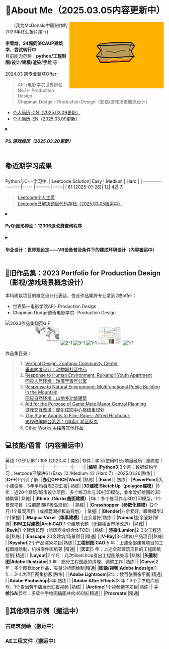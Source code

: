 # 👋About Me（2025.03.05内容更新中）
<picture> <img alt="McDonald2023年底汇报.gif" src="McDonald2023年底汇报.gif" align="right" width=300></picture>
&emsp;&emsp;(我为McDonald中国制作的2023年终汇报片尾→)<br><br>
**李雪焓，24届同济CAUP建筑学，尝试转行中**<br>
目前能力范畴：**python/工程制图/设计/建模/渲染/手绘** 等<br><br>
2024.03 跨专业斩获Offer:<br>

> AFI (电影学院世界排名No.1)– Production Design<br>
> Chapman Dodge - Production Design（影视/游戏场景概念设计）

- [个人简历-CN（2025.03.09更新）](https://github.com/DiceContractor/DiceContractor/blob/293365e2f68fa25f3ac6626ed845932f159bc351/%E7%AE%80%E5%8E%86-%E6%9D%8E%E9%9B%AA%E7%84%93-20250309.pdf)
- [个人简历-EN（2025.03.09更新）](https://github.com/DiceContractor/DiceContractor/blob/293365e2f68fa25f3ac6626ed845932f159bc351/resume-lxh-20250309.pdf)

<details>
<summary><h5>PS.游戏经历（2025.03.20更新）</h5></summary>
   steam库90个左右，游戏偏好：冒险、生存、建造<br><br>
   
   | 主机| PC | 手游 |
   |----:|---:|-----:|
   |塞尔达-旷野之息通关-195h<br>塞尔达-王国之泪50%-85h<br>动物森友会-120h<br>云了弹丸论破全系列|星露谷完美度100%档一个-500h<br>泰拉瑞亚200h<br>饥荒（+联机版）203h<br>Bear and Breakfast-49h<br>人类一败涂地20h<br>双人成行通关36h<br>茶杯头20h<br>锈湖全系列<br>火山的女儿23h<br>Stick Fight: The Game<br>药剂工艺<br>Unpacking<br>Garden Galaxy-17h<br>传说之下<br>Kalimba<br>A Little to the Left<br>Helltaker<br>Stickybusiness<br>Townscaper<br>|凹凸世界<br>摩尔庄园<br>姜饼人王国<br>跑跑姜饼人<br>乐高无限<br>江南百景图|
</details>

## 📚近期学习成果
Python与C++学习中.
| Leetcode Solution| Easy | Medium | Hard |
|-----------------:|-----:|-------:| ----:|
|   61 (2025-01-26)|    12|      42|     7|

> [Leetcode个人主页](https://leetcode.cn/u/dicecontractor/)<br>
> [Leetcode已解决题目代码存档（2025.03.05搬运中）](https://github.com/DiceContractor/Leetcode-Solutions)

<details>
<summary><h4>PyQt图形界面：12306退改费查询程序</h4></summary><br>
   &emsp;&emsp;为学习PyQT图形界面而设计的程序，可以直观展示退改费随时间变化，并指导操作策略。
 
 - 使用工具：PySide6
 -  [github源代码](https://github.com/DiceContractor/PyQt-12306)

<div align="left">
  <picture> <img alt="退票" src="https://github.com/DiceContractor/PyQt-12306/blob/15956da7faad65edf5caa4c73af88a73b258971d/PyQt%E5%9B%BE%E5%BD%A2%E7%95%8C%E9%9D%A2-12306%E9%80%80%E6%94%B9%E8%B4%B9%E6%9F%A5%E8%AF%A2-%E9%80%80%E7%A5%A8.gif" width=600></picture>
   <picture> <img alt="改签" src="https://github.com/DiceContractor/PyQt-12306/blob/15956da7faad65edf5caa4c73af88a73b258971d/PyQt%E5%9B%BE%E5%BD%A2%E7%95%8C%E9%9D%A2-12306%E9%80%80%E6%94%B9%E8%B4%B9%E6%9F%A5%E8%AF%A2-%E6%94%B9%E7%A5%A8.gif" width=600></picture>
</div>
</details>


<details>
<summary><h4>毕业设计：世界观设定——VR设备普及条件下的建成环境设计（内容搬运中）</h4></summary><br>

  <picture> <img alt="图层概念示意" src="https://github.com/DiceContractor/DiceContractor/blob/a4dd0ba789ca1c26ec690822fcc50416d14e19a5/%E6%AF%95%E4%B8%9A%E8%AE%BE%E8%AE%A1/%E6%AF%95%E8%AE%BE-show.png" ></picture>
   <picture> <img alt="图层叠加原理" src="https://github.com/DiceContractor/DiceContractor/blob/a4dd0ba789ca1c26ec690822fcc50416d14e19a5/%E6%AF%95%E4%B8%9A%E8%AE%BE%E8%AE%A1/%E5%9B%BE%E5%B1%82%E5%9C%BA%E6%99%AF-%E8%BD%B4%E6%B5%8B/%E5%9B%BE%E5%B1%82%E5%8F%A0%E5%8A%A0%E5%8E%9F%E7%90%86.gif" width=600 align="right"></picture>

   &emsp;&emsp;在VR设备如手机一般普及的时代，建筑空间的使用方法与城市规划的逻辑可能产生质的变化。当数字空间与物理空间叠加于一处，人的生活方式将会如何？结合大众IP提供的“故事性”、“目的性”和“体验感”，本小组提供了一种设想：<br><br>
   
   - 充分发展的 VR 将提供身临其境的体感，可以卷缩许多特定的物理功能空间（如演唱会等）；
   - 节省下的空间，不再进行物理层面上的功能定义；
   - 将人的高层次需求按行为模式分类，成为一个个“虚拟图层”叠加在未定义的物理空间中，加载功能；
   - 城市将会呈现出均质、弥散、颗粒度较小、低层高密度的状态，例如：城市生活空间可个人定制而不影响公共，地标可随时间变化。是一种可生长、快速新陈代谢、更加平等多元的城市形态。<br><br>
   
 -  [设计文档-公开链接（包含设计思路、生成过程等）](https://www.mubu.com/doc/30LYp5fg9rM)
 -  [答辩PPT-公开链接](https://www.canva.cn/design/DAGHh2rS2PU/megYCWXRAZYrxvkUtjCGdg/view?utm_content=DAGHh2rS2PU&utm_campaign=designshare&utm_medium=link2&utm_source=uniquelinks&utlId=hd2a9415097)

   <picture> <img alt="街道美学蜕变" src="https://github.com/DiceContractor/DiceContractor/blob/a4dd0ba789ca1c26ec690822fcc50416d14e19a5/%E6%AF%95%E4%B8%9A%E8%AE%BE%E8%AE%A1/%E8%A1%97%E9%81%93%E7%BE%8E%E5%AD%A6%E8%9C%95%E5%8F%98.gif"></picture>
   
</details>

## 📑旧作品集：2023 Portfolio for Production Design（影视/游戏场景概念设计）
本科建筑项目的概念设计化表达，依此作品集跨专业拿到2枚offer：

- 世界第一电影学院AFI- Production Design
- Chapman Dodge道奇电影学院- Production Design

<picture> <img alt="2023作品集翻页GIF" src="Portfolio for PD 2023/portfolio2023.gif" align="right" width=550></picture>

 <div align="center">
   <img src="Portfolio for PD 2023/cover/1-1.png" alt="1-1"title="1-Vertical Design:Zootopia Community Center
   垂直向度设计：动物城社区中心"width=15%>
   <img src="Portfolio for PD 2023/cover/2-1.png" alt="2-1"title="2-Response to Human Environment:Ruikangli Youth Apartment 
   回应人居环境：瑞康里青年公寓"width=15%>
   <img src="Portfolio for PD 2023/cover/3-1.png" alt="3-1"title="3-Response to Natural Environment:Multifunctional Public Building in the Mountain 
    回应自然环境：山地多功能建筑"width=15%>
   <img src="Portfolio for PD 2023/cover/4-2.png" alt="1-1"title="4-Aid for the Purpose of Game:Mole Manor Central Planning
游戏场景增强：摩尔庄园中心枢纽重规划"width=15%>
   <img src="Portfolio for PD 2023/cover/5-1.png" alt="1-1"title="5-The Stage Adapts to Film: Rope - Alfred Hitchcock
影视改编舞台策划：《绳索》希区柯克"width=15%>
   <img src="Portfolio for PD 2023/cover/6-2.png" alt="1-1"title="6-Other Works 手绘等其他作品"width=15%>
 </div>
 
作品集目录：

> 1. [Vertical Design: Zootopia Community Center<br>垂直向度设计：动物城社区中心](https://github.com/DiceContractor/DiceContractor/blob/main/Portfolio%20for%20PD%202023/1-Zootopia%20Community%20Center.pdf)
> 3. [Response to Human Environment: Ruikangli Youth Apartment<br>回应人居环境：瑞康里青年公寓](https://github.com/DiceContractor/DiceContractor/blob/main/Portfolio%20for%20PD%202023/2-Ruikangli%20Youth%20Apartment.pdf)
> 4. [Response to Natural Environment: Multifunctional Public Building in the Mountain<br>回应自然环境：山地多功能建筑](https://github.com/DiceContractor/DiceContractor/blob/main/Portfolio%20for%20PD%202023/3-Multifunctional%20Public%20Building%20in%20the%20Mountain.pdf)
> 5. [Aid for the Purpose of Game:Mole Manor Central Planning<br>游戏交互改进：摩尔庄园中心枢纽重规划](https://github.com/DiceContractor/DiceContractor/blob/main/Portfolio%20for%20PD%202023/4-Mole%20Manor%20Central%20Planning.pdf)
> 6. [The Stage Adapts to Film: Rope - Alfred Hitchcock<br>影视改编舞台策划：《绳索》希区柯克](https://github.com/DiceContractor/DiceContractor/blob/main/Portfolio%20for%20PD%202023/5-Rope.pdf)
> 7. [Other Works 手绘等其他作品](https://github.com/DiceContractor/DiceContractor/blob/main/Portfolio%20for%20PD%202023/6-Others.pdf)

## 💻技能/语言（内容搬运中）
英语  TOEFL(IBT) 105    (2023.4)
| 类别| 软件 | 学习/使用时长/项目经历 | 熟练度 |
|-----------------:|-----:|-------:| ----:|
|**编程**  |**Python3**|3个月：数据结构学习；leetcode已解决61 (Easy 12 /Medium 42 /Hard 7）-2025.01.26|熟练|
|          |**C++**|1个月|了解|
|**办公OFFICE**|**Word**|   |熟练|
|          |**Excel**|    |     熟练|
|          |**PowerPoint**|大小课设等，5年平均每周2次汇报|     熟练|
|**3D建模**|**SketchUp（polygon建模）**|5年：近20个建筑/城市设计项目，多个练习作与3D打印模型，业余爱好绘图的3D辅助等|     熟练|
|          |**Rhino（Nurbs曲面建模）**|1年：多个练习作与3D打印模型，1个景观项目（成都麓湖样板岛规划） |     熟练|
|          |**Grasshopper（参数化建模）**|2个月/1个景观项目（成都麓湖样板岛规划） |     掌握|
|          |**Blender**|业余爱好，跟做模型2个|掌握|
|          |**Magica Voxel（体素建模）**|业余爱好|熟练|
|          |**Nomad**|业余爱好|掌握|
|**BIM工程建模**|**ArchiCAD**|1 个建筑长题（无锡稻香市场改造）|熟练|
|          |**Revit**|1 个建筑长题（旭辉商业综合体TOD）|熟练|
|  **渲染**|**Lumion**|2-3次工程渲染|熟练|
|          |**Enscape**|20余建筑/场景项目|精通|
|          |**V-Ray**|3-4建筑/产品项目|熟练|
|          |**Keyshot**|2个产品渲染项目|熟练|
|**工程制图**|**CAD**|5 年：上述全部建筑项目的工程图纸绘制，机械零件图纸等 |精通|
|          |**天正**|5 年：上述全部建筑项目的工程图纸绘制|精通|
|          |**Layout**|2 个月：几次SketchUp直出工程图纸处理 |熟练|
|**矢量制图**|**Adobe Illustrator**|3 年：部分工程图纸的清理、调整工作 |熟练|
|          |**Curve**|2 年：多个图标icon作品，矢量分析图绘制|精通|
|**图像/视频**|**Adobe Indesign**|1年：3-4次项目图集排版|熟练|
|          |**Adobe Lightroom**|2年：数百张图像平衡|精通|
|          |**Adobe Photoshop**|5年|熟练|
|          |**Adobe After Effects**|3 年：3个手书短片制作，1个麦当劳千店展示汇报视频 |熟练|
|          |**Arctime**|1个视频嵌字项目|熟练|
|  **手绘**|**SAI**|5年：多软件手绘图插画共约460张|精通|
|          |**Procreate**||精通|


## 📎其他项目示例（搬运中）

### 古建筑测绘（搬运中）
### AE工程文件（搬运中）
